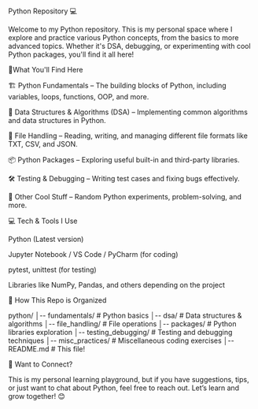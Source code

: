 Python Repository 💻

Welcome to my Python repository. This is my personal space where I explore and practice various Python concepts, from the basics to more advanced topics. Whether it's DSA, debugging, or experimenting with cool Python packages, you'll find it all here!

💬What You'll Find Here

🏗 Python Fundamentals – The building blocks of Python, including variables, loops, functions, OOP, and more.

🧠 Data Structures & Algorithms (DSA) – Implementing common algorithms and data structures in Python.

📂 File Handling – Reading, writing, and managing different file formats like TXT, CSV, and JSON.

📦 Python Packages – Exploring useful built-in and third-party libraries.

🛠 Testing & Debugging – Writing test cases and fixing bugs effectively.

🎯 Other Cool Stuff – Random Python experiments, problem-solving, and more.

💻 Tech & Tools I Use

Python (Latest version)

Jupyter Notebook / VS Code / PyCharm (for coding)

pytest, unittest (for testing)

Libraries like NumPy, Pandas, and others depending on the project

📂 How This Repo is Organized

python/
│-- fundamentals/      # Python basics
│-- dsa/              # Data structures & algorithms
│-- file_handling/    # File operations
│-- packages/         # Python libraries exploration
│-- testing_debugging/ # Testing and debugging techniques
│-- misc_practices/   # Miscellaneous coding exercises
│-- README.md         # This file!

🤝 Want to Connect?

This is my personal learning playground, but if you have suggestions, tips, or just want to chat about Python, feel free to reach out. Let’s learn and grow together! 😊

